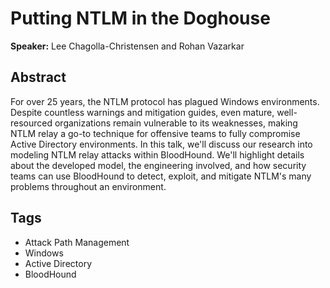 # Putting NTLM in the Doghouse

**Speaker:** Lee Chagolla-Christensen and Rohan Vazarkar

## Abstract

For over 25 years, the NTLM protocol has plagued Windows environments. Despite countless warnings and mitigation guides, even mature, well-resourced organizations remain vulnerable to its weaknesses, making NTLM relay a go-to technique for offensive teams to fully compromise Active Directory environments. In this talk, we'll discuss our research into modeling NTLM relay attacks within BloodHound. We'll highlight details about the developed model, the engineering involved, and how security teams can use BloodHound to detect, exploit, and mitigate NTLM's many problems throughout an environment.

## Tags

- Attack Path Management
- Windows
- Active Directory
- BloodHound
